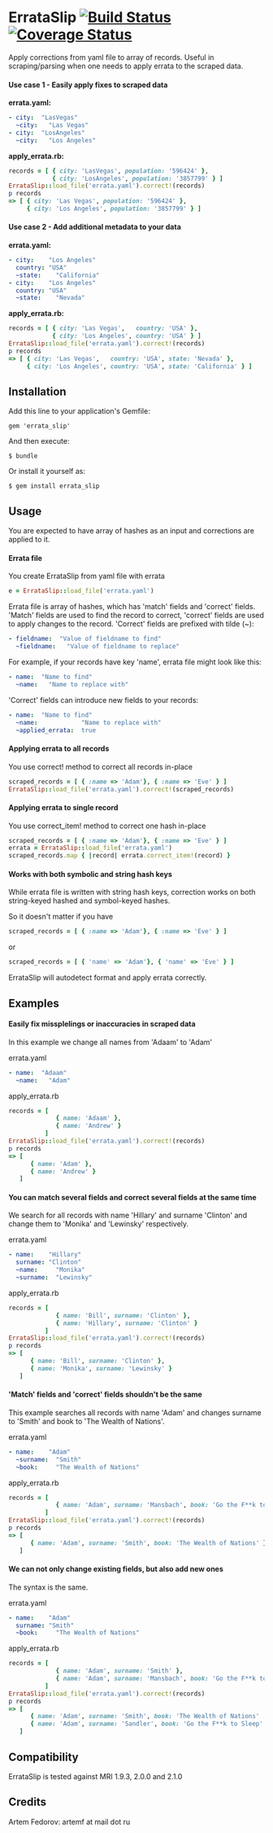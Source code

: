 # ErrataSlip [![Build Status](https://travis-ci.org/artemf/errata_slip.png?branch=master)](https://travis-ci.org/artemf/errata_slip) [![Coverage Status](https://coveralls.io/repos/artemf/errata_slip/badge.png)](https://coveralls.io/r/artemf/errata_slip)

Apply corrections from yaml file to array of records. Useful in scraping/parsing when one needs to apply errata to the scraped data.

#### Use case 1 - Easily apply fixes to scraped data

**errata.yaml:**

```YAML
- city:  "LasVegas"
  ~city:   "Las Vegas"
- city:  "LosAngeles"
  ~city:   "Los Angeles"
```

**apply_errata.rb:**

```ruby
records = [ { city: 'LasVegas', population: '596424' },
            { city: 'LosAngeles', population: '3857799' } ]
ErrataSlip::load_file('errata.yaml').correct!(records)
p records
=> [ { city: 'Las Vegas', population: '596424' },
     { city: 'Los Angeles', population: '3857799' } ]
```

#### Use case 2 - Add additional metadata to your data

**errata.yaml:**

```YAML
- city:    "Los Angeles"
  country: "USA"
  ~state:    "California"
- city:    "Los Angeles"
  country: "USA"
  ~state:    "Nevada"
```

**apply_errata.rb:**

```ruby
records = [ { city: 'Las Vegas',   country: 'USA' },
            { city: 'Los Angeles', country: 'USA' } ]
ErrataSlip::load_file('errata.yaml').correct!(records)
p records
=> [ { city: 'Las Vegas',   country: 'USA', state: 'Nevada' },
     { city: 'Los Angeles', country: 'USA', state: 'California' } ]
```

## Installation

Add this line to your application's Gemfile:

    gem 'errata_slip'

And then execute:

    $ bundle

Or install it yourself as:

    $ gem install errata_slip

## Usage

You are expected to have array of hashes as an input and corrections are applied to it.

#### Errata file

You create ErrataSlip from yaml file with errata
```ruby
e = ErrataSlip::load_file('errata.yaml')
```

Errata file is array of hashes, which has 'match' fields and 'correct' fields. 'Match' fields are used
to find the record to correct, 'correct' fields are used to apply changes to the record. 'Correct' fields
are prefixed with tilde (~):

```YAML
- fieldname:  "Value of fieldname to find"
  ~fieldname:   "Value of fieldname to replace"
```

For example, if your records have key 'name', errata file might look like this: 

```YAML
- name:  "Name to find"
  ~name:   "Name to replace with"
```

'Correct' fields can introduce new fields to your records:

```YAML
- name:  "Name to find"
  ~name:            "Name to replace with"
  ~applied_errata:  true
```

#### Applying errata to all records

You use correct! method to correct all records in-place

```ruby
scraped_records = [ { :name => 'Adam'}, { :name => 'Eve' } ]
ErrataSlip::load_file('errata.yaml').correct!(scraped_records)
```

#### Applying errata to single record

You use correct_item! method to correct one hash in-place

```ruby
scraped_records = [ { :name => 'Adam'}, { :name => 'Eve' } ]
errata = ErrataSlip::load_file('errata.yaml')
scraped_records.map { |record| errata.correct_item!(record) }
```

#### Works with both symbolic and string hash keys

While errata file is written with string hash keys, correction works on both string-keyed hashed and symbol-keyed hashes.

So it doesn't matter if you have 

```ruby
scraped_records = [ { :name => 'Adam'}, { :name => 'Eve' } ]
```

or

```ruby
scraped_records = [ { 'name' => 'Adam'}, { 'name' => 'Eve' } ]
```

ErrataSlip will autodetect format and apply errata correctly.

## Examples

#### Easily fix missplelings or inaccuracies in scraped data

In this example we change all names from 'Adaam' to 'Adam'

errata.yaml
```YAML
- name:  "Adaam"
  ~name:   "Adam"
```

apply_errata.rb
```ruby
records = [
             { name: 'Adaam' },
             { name: 'Andrew' }
          ]
ErrataSlip::load_file('errata.yaml').correct!(records)
p records
=> [
      { name: 'Adam' },
      { name: 'Andrew' }
   ]
```

#### You can match several fields and correct several fields at the same time

We search for all records with name 'Hillary' and surname 'Clinton' and change them to 'Monika' and 'Lewinsky'
respectively.

errata.yaml
```YAML
- name:    "Hillary"
  surname: "Clinton"
  ~name:     "Monika"
  ~surname:  "Lewinsky"
```

apply_errata.rb
```ruby
records = [
             { name: 'Bill', surname: 'Clinton' },
             { name: 'Hillary', surname: 'Clinton' }
          ]
ErrataSlip::load_file('errata.yaml').correct!(records)
p records
=> [
      { name: 'Bill', surname: 'Clinton' },
      { name: 'Monika', surname: 'Lewinsky' }
   ]
```

#### 'Match' fields and 'correct' fields shouldn't be the same

This example searches all records with name 'Adam' and changes surname to 'Smith' and book to 'The Wealth of Nations'.

errata.yaml
```YAML
- name:    "Adam"
  ~surname:  "Smith"
  ~book:     "The Wealth of Nations"
```

apply_errata.rb
```ruby
records = [
             { name: 'Adam', surname: 'Mansbach', book: 'Go the F**k to Sleep' }
          ]
ErrataSlip::load_file('errata.yaml').correct!(records)
p records
=> [
      { name: 'Adam', surname: 'Smith', book: 'The Wealth of Nations' }
   ]
```

#### We can not only change existing fields, but also add new ones

The syntax is the same.

errata.yaml
```YAML
- name:    "Adam"
  surname: "Smith"
  ~book:     "The Wealth of Nations"
```

apply_errata.rb
```ruby
records = [
             { name: 'Adam', surname: 'Smith' },
             { name: 'Adam', surname: 'Mansbach', book: 'Go the F**k to Sleep' }
          ]
ErrataSlip::load_file('errata.yaml').correct!(records)
p records
=> [
      { name: 'Adam', surname: 'Smith', book: 'The Wealth of Nations'  },
      { name: 'Adam', surname: 'Sandler', book: 'Go the F**k to Sleep' }
   ]
```

## Compatibility

ErrataSlip is tested against MRI 1.9.3, 2.0.0 and 2.1.0

## Credits

Artem Fedorov: artemf at mail dot ru
